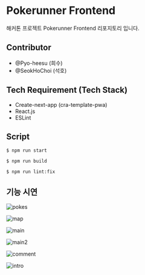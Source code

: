 # Pokerunner Frontend

해커톤 프로젝트 Pokerunner Frontend 리포지토리 입니다.

## Contributor

- @Pyo-heesu (희수)
- @SeokHoChoi (석호)

## Tech Requirement (Tech Stack)

- Create-next-app (cra-template-pwa)
- React.js
- ESLint

## Script

```
$ npm run start
```

```
$ npm run build
```

```
$ npm run lint:fix
```

## 기능 시연
![pokes](https://github.com/user-attachments/assets/690cf4a9-9a81-4726-ad24-e89fe6ea9ac1)

![map](https://github.com/user-attachments/assets/860fdaf4-a6ee-45bb-85f5-15fd13e524d1)

![main](https://github.com/user-attachments/assets/7ad0c0df-a82e-43ff-94de-225733dd3d96)

![main2](https://github.com/user-attachments/assets/1e33e3f1-decf-4220-b637-683b88345988)

![comment](https://github.com/user-attachments/assets/89b6ee0e-a1e1-4554-bae8-751e14d298f7)

![intro](https://github.com/user-attachments/assets/8584db7b-db8e-4286-a7f5-974710c5a516)
